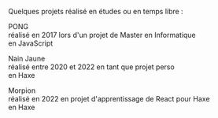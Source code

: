 <html>
<head>
</head>
<body>
	<p>
	Quelques projets réalisé en études ou en temps libre :
	</p>
	<p>
	<a href="/pong/pong3D.html" style="text-decoration: none;">PONG</a>
	<br>
	réalisé en 2017 lors d'un projet de Master en Informatique
	<br>
	en JavaScript
	</p>
	<p>
	<a href="/NainJaune/web/index.html" style="text-decoration: none;">Nain Jaune</a>
	<br>
	réalisé entre 2020 et 2022 en tant que projet perso
	<br>
	en Haxe
	</p>
	<p>
	<a href="/TicTacToe/web/index.html" style="text-decoration: none;">Morpion</a>
	<br>
	réalisé en 2022 en projet d'apprentissage de React pour Haxe
	<br>
	en Haxe
	</p>
</body>
</html>
